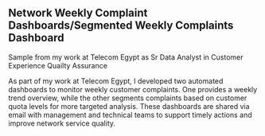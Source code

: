 ## Network Weekly Complaint Dashboards/Segmented Weekly Complaints Dashboard
Sample from my work at Telecom Egypt as Sr Data Analyst in Customer Experience Quailty Assurance

As part of my work at Telecom Egypt, I developed two automated dashboards to monitor weekly customer complaints. One provides a weekly trend overview, while the other segments complaints based on customer quota levels for more targeted analysis. These dashboards are shared via email with management and technical teams to support timely actions and improve network service quality.
